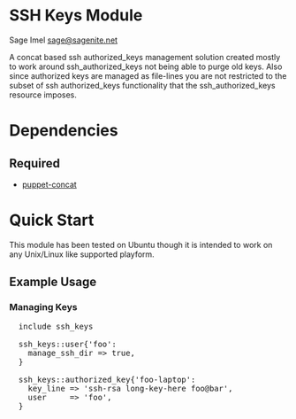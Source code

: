 # SSH Keys Module

Sage Imel <sage@sagenite.net>

A concat based ssh authorized_keys management solution 
created mostly to work around ssh_authorized_keys not being able to purge old keys. 
Also since authorized keys are managed as file-lines you are not restricted to the subset of 
ssh authorized_keys functionality that the ssh_authorized_keys resource imposes.

# Dependencies

## Required
* [puppet-concat](https://github.com/ripienaar/puppet-concat)

# Quick Start

This module has been tested on Ubuntu though it is intended to work on any Unix/Linux like supported playform.

## Example Usage

### Managing Keys

<pre>
  include ssh_keys

  ssh_keys::user{'foo':
    manage_ssh_dir => true,
  }
  
  ssh_keys::authorized_key{'foo-laptop':
    key_line => 'ssh-rsa long-key-here foo@bar',
    user     => 'foo',
  }
</pre>
